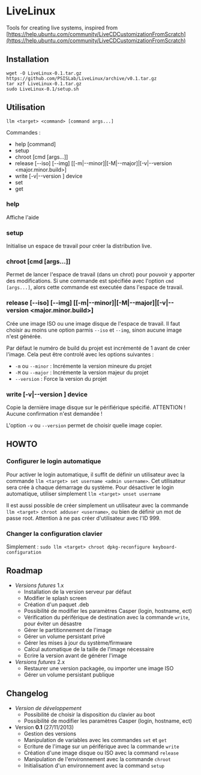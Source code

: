 LiveLinux
=========

Tools for creating live systems, inspired from [https://help.ubuntu.com/community/LiveCDCustomizationFromScratch](https://help.ubuntu.com/community/LiveCDCustomizationFromScratch)

Installation
------------

	wget -O LiveLinux-0.1.tar.gz https://github.com/PSISLab/LiveLinux/archive/v0.1.tar.gz
	tar xzf LiveLinux-0.1.tar.gz
	sudo LiveLinux-0.1/setup.sh

Utilisation
-----------

`llm <target> <command> [command args...]`

Commandes :
* help [command]
* setup
* chroot [cmd [args...]]
* release [--iso] [--img] [[-m|--minor]|[-M|--major]|[-v|--version <major.minor.build>]
* write [-v|--version <version>] device
* set <var> <value>
* get <var>

### help

Affiche l'aide

### setup

Initialise un espace de travail pour créer la distribution live.

### chroot [cmd [args...]]

Permet de lancer l'espace de travail (dans un chrot) pour pouvoir y apporter des modifications. Si une commande est spécifiée avec l'option `cmd [args...]`, alors cette commande est executée dans l'espace de travail.

### release [--iso] [--img] [[-m|--minor]|[-M|--major]|[-v|--version <major.minor.build>]

Crée une image ISO ou une image disque de l'espace de travail. Il faut choisir au moins une option parmis `--iso` et `--img`, sinon aucune image n'est générée.

Par défaut le numéro de build du projet est incrémenté de 1 avant de créer l'image. Cela peut être controlé avec les options suivantes :
* `-m` ou `--minor` : Incrémente la version mineure du projet
* `-M` ou `--major` : Incrémente la version majeur du projet
* `--version` : Force la version du projet

### write [-v|--version <version>] device

Copie la dernière image disque sur le périfiérique spécifié. ATTENTION ! Aucune confirmation n'est demandée !

L'option `-v` ou `--version` permet de choisir quelle image copier.

HOWTO
-----

### Configurer le login automatique

Pour activer le login automatique, il suffit de définir un utilisateur avec la commande `llm <target> set username <admin username>`. Cet utilisateur sera crée à chaque démarrage du système.
Pour désactiver le login automatique, utiliser simplement `llm <target> unset username`

Il est aussi possible de créer simplement un utilisateur avec la commande `llm <target> chroot adduser <username>`, ou bien de définir un mot de passe root.  Attention à ne pas créer d'utilisateur avec l'ID 999.

### Changer la configuration clavier

Simplement : `sudo llm <target> chroot dpkg-reconfigure keyboard-configuration`

Roadmap
-------

* _Versions futures_ 1.x
	* Installation de la version serveur par défaut
	* Modifier le splash screen
	* Création d'un paquet .deb
	* Possibilité de modifier les paramètres Casper (login, hostname, ect)
	* Vérification du périférique de destination avec la commande `write`, pour éviter un désastre
	* Gérer le partitionnement de l'image
	* Gérer un volume persistant privé
	* Gérer les mises à jour du système/firmware
	* Calcul automatique de la taille de l'image nécessaire
	* Ecrire la version avant de générer l'image
* _Versions futures_ 2.x
	* Restaurer une version packagée, ou importer une image ISO
	* Gérer un volume persistant publique

Changelog
---------

* _Version de développement_
	* Possibilité de choisir la disposition du clavier au boot
	* Possibilité de modifier les paramètres Casper (login, hostname, ect)
* Version __0.1__ (27/11/2013)
	* Gestion des versions
	* Manipulation de variables avec les commandes `set` et `get`
	* Ecriture de l'image sur un périférique avec la commande `write`
	* Création d'une image disque ou ISO avec la command `release` 
	* Manipulation de l'environnement avec la commande `chroot`
	* Initialisation d'un environnement avec la command `setup`